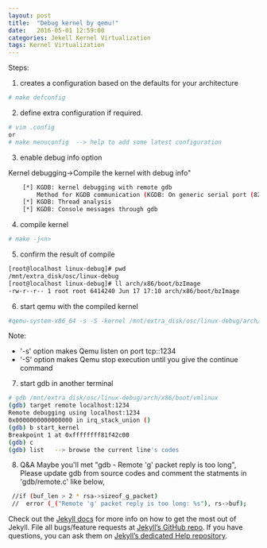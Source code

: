 ```yaml
---
layout: post
title:  "Debug kernel by qemu!"
date:   2016-05-01 12:59:00
categories: Jekell Kernel Virtualization
tags: Kernel Virtualization
---
```

Steps:
1. creates a configuration based on the defaults for your architecture

```sh
# make defconfig
```

2. define extra configuration if required. 

```sh
# vim .config
or
# make menuconfig  --> help to add some latest configuration
```

3. enable debug info option

Kernel debugging->Compile the kernel with debug info"

```sh
    [*] KGDB: kernel debugging with remote gdb
        Method for KGDB communication (KGDB: On generic serial port (8250)) --->
    [*] KGDB: Thread analysis
    [*] KGDB: Console messages through gdb
```

4. compile kernel

```sh
# make -j<n>
```

5. confirm the result of compile

```sh
[root@localhost linux-debug]# pwd
/mnt/extra_disk/osc/linux-debug
[root@localhost linux-debug]# ll arch/x86/boot/bzImage
-rw-r--r-- 1 root root 6414240 Jun 17 17:10 arch/x86/boot/bzImage
```

6. start qemu with the compiled kernel

```sh
#qemu-system-x86_64 -s -S -kernel /mnt/extra_disk/osc/linux-debug/arch/x86/boot/bzImage -hda linux-0.2.img -append "root=/dev/sda console=ttyS0" -m 512M
```

Note:
- '-s' option makes Qemu listen on port tcp::1234
- '-S' option makes Qemu stop execution until you give the continue command

7. start gdb in another terminal

```sh
# gdb /mnt/extra_disk/osc/linux-debug/arch/x86/boot/vmlinux
(gdb) target remote localhost:1234
Remote debugging using localhost:1234
0x0000000000000000 in irq_stack_union ()
(gdb) b start_kernel
Breakpoint 1 at 0xffffffff81f42c00
(gdb) c
(gdb) list   --> browse the current line's codes
```

8. Q&A
 Maybe you'll met "gdb - Remote 'g' packet reply is too long",
 Please update gdb from source codes and comment the statments in 'gdb/remote.c' like below,

```sh
 //if (buf_len > 2 * rsa->sizeof_g_packet)
 //  error (_("Remote 'g' packet reply is too long: %s"), rs->buf);
```

Check out the [Jekyll docs][jekyll] for more info on how to get the most out of Jekyll. File all bugs/feature requests at [Jekyll’s GitHub repo][jekyll-gh]. If you have questions, you can ask them on [Jekyll’s dedicated Help repository][jekyll-help].

[jekyll]:      http://jekyllrb.com
[jekyll-gh]:   https://github.com/jekyll/jekyll
[jekyll-help]: https://github.com/jekyll/jekyll-help
